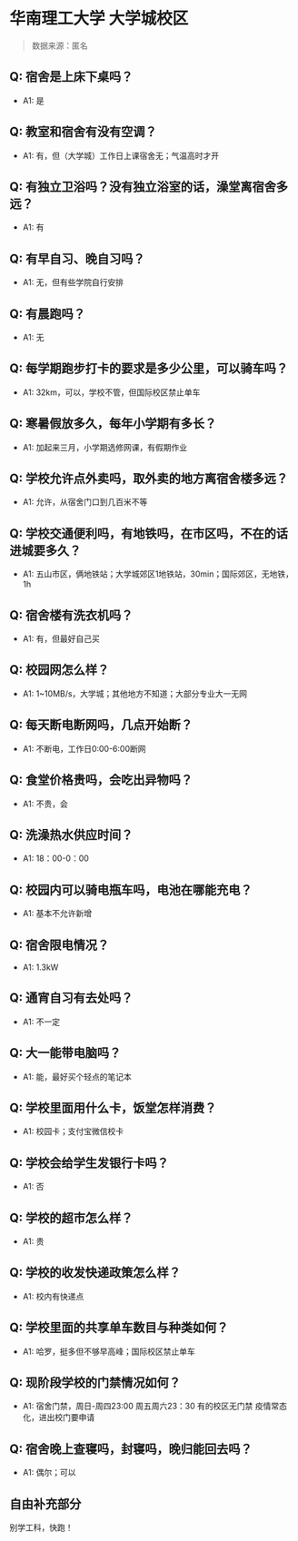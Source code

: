 # 华南理工大学 大学城校区

> 数据来源：匿名

## Q: 宿舍是上床下桌吗？

- A1: 是

## Q: 教室和宿舍有没有空调？

- A1: 有，但（大学城）工作日上课宿舍无；气温高时才开

## Q: 有独立卫浴吗？没有独立浴室的话，澡堂离宿舍多远？

- A1: 有

## Q: 有早自习、晚自习吗？

- A1: 无，但有些学院自行安排

## Q: 有晨跑吗？

- A1: 无

## Q: 每学期跑步打卡的要求是多少公里，可以骑车吗？

- A1: 32km，可以，学校不管，但国际校区禁止单车

## Q: 寒暑假放多久，每年小学期有多长？

- A1: 加起来三月，小学期选修网课，有假期作业

## Q: 学校允许点外卖吗，取外卖的地方离宿舍楼多远？

- A1: 允许，从宿舍门口到几百米不等

## Q: 学校交通便利吗，有地铁吗，在市区吗，不在的话进城要多久？

- A1: 五山市区，俩地铁站；大学城郊区1地铁站，30min；国际郊区，无地铁，1h

## Q: 宿舍楼有洗衣机吗？

- A1: 有，但最好自己买

## Q: 校园网怎么样？

- A1: 1\~10MB/s，大学城；其他地方不知道；大部分专业大一无网

## Q: 每天断电断网吗，几点开始断？

- A1: 不断电，工作日0:00-6:00断网

## Q: 食堂价格贵吗，会吃出异物吗？

- A1: 不贵，会

## Q: 洗澡热水供应时间？

- A1: 18：00-0：00

## Q: 校园内可以骑电瓶车吗，电池在哪能充电？

- A1: 基本不允许新增

## Q: 宿舍限电情况？

- A1: 1.3kW

## Q: 通宵自习有去处吗？

- A1: 不一定

## Q: 大一能带电脑吗？

- A1: 能，最好买个轻点的笔记本

## Q: 学校里面用什么卡，饭堂怎样消费？

- A1: 校园卡；支付宝微信校卡

## Q: 学校会给学生发银行卡吗？

- A1: 否

## Q: 学校的超市怎么样？

- A1: 贵

## Q: 学校的收发快递政策怎么样？

- A1: 校内有快递点

## Q: 学校里面的共享单车数目与种类如何？

- A1: 哈罗，挺多但不够早高峰；国际校区禁止单车

## Q: 现阶段学校的门禁情况如何？

- A1: 宿舍门禁，周日-周四23:00
周五周六23：30
有的校区无门禁
疫情常态化，进出校门要申请

## Q: 宿舍晚上查寝吗，封寝吗，晚归能回去吗？

- A1: 偶尔；可以

## 自由补充部分

别学工科，快跑！